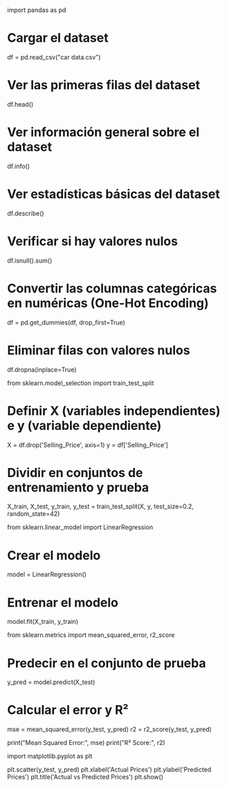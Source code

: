import pandas as pd

# Cargar el dataset
df = pd.read_csv("car data.csv")

# Ver las primeras filas del dataset
df.head()

# Ver información general sobre el dataset
df.info()

# Ver estadísticas básicas del dataset
df.describe()

# Verificar si hay valores nulos
df.isnull().sum()

# Convertir las columnas categóricas en numéricas (One-Hot Encoding)
df = pd.get_dummies(df, drop_first=True)

# Eliminar filas con valores nulos
df.dropna(inplace=True)

from sklearn.model_selection import train_test_split

# Definir X (variables independientes) e y (variable dependiente)
X = df.drop('Selling_Price', axis=1)
y = df['Selling_Price']

# Dividir en conjuntos de entrenamiento y prueba
X_train, X_test, y_train, y_test = train_test_split(X, y, test_size=0.2, random_state=42)

from sklearn.linear_model import LinearRegression

# Crear el modelo
model = LinearRegression()

# Entrenar el modelo
model.fit(X_train, y_train)

from sklearn.metrics import mean_squared_error, r2_score

# Predecir en el conjunto de prueba
y_pred = model.predict(X_test)

# Calcular el error y R²
mse = mean_squared_error(y_test, y_pred)
r2 = r2_score(y_test, y_pred)

print("Mean Squared Error:", mse)
print("R² Score:", r2)

import matplotlib.pyplot as plt

plt.scatter(y_test, y_pred)
plt.xlabel('Actual Prices')
plt.ylabel('Predicted Prices')
plt.title('Actual vs Predicted Prices')
plt.show() 
